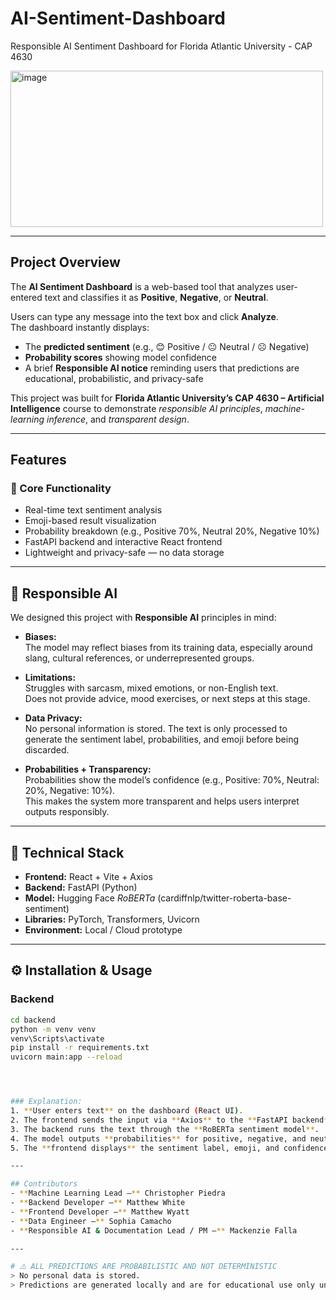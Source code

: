 # AI-Sentiment-Dashboard
Responsible AI Sentiment Dashboard for Florida Atlantic University - CAP 4630

<img width="500" height="250" alt="image" src="https://github.com/user-attachments/assets/f55676d8-d356-4228-a92b-b2281a99985e" /> 

---

## Project Overview
The **AI Sentiment Dashboard** is a web-based tool that analyzes user-entered text and classifies it as **Positive**, **Negative**, or **Neutral**.

Users can type any message into the text box and click **Analyze**.  
The dashboard instantly displays:

- The **predicted sentiment** (e.g., 😊 Positive / 😐 Neutral / ☹️ Negative)  
- **Probability scores** showing model confidence  
- A brief **Responsible AI notice** reminding users that predictions are educational, probabilistic, and privacy-safe  

This project was built for **Florida Atlantic University’s CAP 4630 – Artificial Intelligence** course to demonstrate *responsible AI principles*, *machine-learning inference*, and *transparent design*.

---

## Features

### 🎯 Core Functionality
- Real-time text sentiment analysis
- Emoji-based result visualization
- Probability breakdown (e.g., Positive 70%, Neutral 20%, Negative 10%)
- FastAPI backend and interactive React frontend
- Lightweight and privacy-safe — no data storage

---

## 🤖 Responsible AI
We designed this project with **Responsible AI** principles in mind:

- **Biases:**  
  The model may reflect biases from its training data, especially around slang, cultural references, or underrepresented groups.

- **Limitations:**  
  Struggles with sarcasm, mixed emotions, or non-English text.  
  Does not provide advice, mood exercises, or next steps at this stage.

- **Data Privacy:**  
  No personal information is stored. The text is only processed to generate the sentiment label, probabilities, and emoji before being discarded.

- **Probabilities + Transparency:**  
  Probabilities show the model’s confidence (e.g., Positive: 70%, Neutral: 20%, Negative: 10%).  
  This makes the system more transparent and helps users interpret outputs responsibly.

---

## 🧰 Technical Stack
- **Frontend:** React + Vite + Axios  
- **Backend:** FastAPI (Python)  
- **Model:** Hugging Face *RoBERTa* (cardiffnlp/twitter-roberta-base-sentiment)  
- **Libraries:** PyTorch, Transformers, Uvicorn  
- **Environment:** Local / Cloud prototype  

---

## ⚙️ Installation & Usage

### Backend
```bash
cd backend
python -m venv venv
venv\Scripts\activate
pip install -r requirements.txt
uvicorn main:app --reload




### Explanation:
1. **User enters text** on the dashboard (React UI).  
2. The frontend sends the input via **Axios** to the **FastAPI backend**.  
3. The backend runs the text through the **RoBERTa sentiment model**.  
4. The model outputs **probabilities** for positive, negative, and neutral.  
5. The **frontend displays** the sentiment label, emoji, and confidence score.

---

## Contributors 
- **Machine Learning Lead –** Christopher Piedra  
- **Backend Developer –** Matthew White  
- **Frontend Developer –** Matthew Wyatt  
- **Data Engineer –** Sophia Camacho  
- **Responsible AI & Documentation Lead / PM –** Mackenzie Falla  

---

# ⚠️ ALL PREDICTIONS ARE PROBABILISTIC AND NOT DETERMINISTIC
> No personal data is stored.  
> Predictions are generated locally and are for educational use only under **FAU’s CAP 4630 – Artificial Intelligence**.

